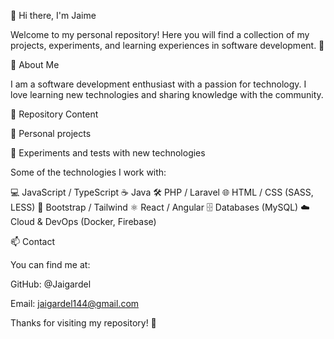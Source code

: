🚀 Hi there, I'm Jaime

Welcome to my personal repository! Here you will find a collection of my projects, 
experiments, and learning experiences in software development. 🚀


📌 About Me

I am a software development enthusiast with a passion for technology. I love learning 
new technologies and sharing knowledge with the community.


📂 Repository Content


🌟 Personal projects

🧪 Experiments and tests with new technologies


Some of the technologies I work with:

💻 JavaScript / TypeScript   ☕ Java   🛠️ PHP / Laravel   🌐 HTML / CSS (SASS, LESS) 
🎨 Bootstrap / Tailwind   ⚛️ React / Angular   🗄️ Databases (MySQL)  ☁️ Cloud & DevOps (Docker, Firebase)



📫 Contact

You can find me at:

GitHub: @Jaigardel

Email: jaigardel144@gmail.com



Thanks for visiting my repository! 🚀
